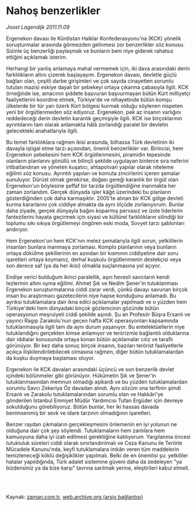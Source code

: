 # Nahoş benzerlikler

*Joost Lagendijk 2011.11.09*

<td class="columnist-detail">
<p>Ergenekon davası ile Kürdistan Halklar Konfederasyonu'na (KCK) yönelik soruşturmalar arasında görmezden gelinmesi zor benzerlikler söz konusu. Sizinle üç benzerliği paylaşmak ve bunların beni niye giderek rahatsız ettiğini açıklamak isterim.</p>
<p>
<div id="haberMetinDiv">
<p>Herhangi bir yanlış anlamaya mahal vermemek için, iki dava arasındaki derin farklılıkların altını çizerek başlayayım. Ergenekon davası, devletle güçlü bağları olan, çeşitli darbe girişimleri ve çok sayıda cinayetten sorumlu tutulan mazisi eskiye dayalı bir şebekeyi ortaya çıkarma çabasıyla ilgili. KCK örneğinde ise, amacının şiddete başvuran başvurmayan bütün Kürt milliyetçi faaliyetlerini koordine etmek, Türkiye'de ve nihayetinde bütün komşu ülkelerde bir tür yarı özerk Kürt bölgesi kurmak olduğu söylenen nispeten yeni bir örgütlenmeden söz ediyoruz. Ergenekon, pek az insanın varlığını reddedeceği derin devletin karanlık geçmişiyle ilgili. KCK ise birçoklarının ayrıntılarını tam olarak anlamakta hâlâ zorlandığı paralel bir devletin gelecekteki anahatlarıyla ilgili.
<p>Bu temel farklılıklara rağmen ikisi arasında, bilhassa Türk devletinin iki davayla iştigal etme tarzı açısından, önemli benzerlikler var. Birincisi, hem Ergenekon şebekesini hem KCK örgütlenmesini, piramidin tepesinde olanların planlarını gönüllü ve bilinçli şekilde uygulayan binlerce sıra neferini irtibatlandıran ve yöneten kuşatıcı, ahtapotvari yapılar olarak niteleme eğilimi söz konusu. Ayrıntılı yapıları ve komuta zincirlerini içeren şemalar sunuluyor. Dürüst olmak gerekirse, doğası gereği karanlık bir örgüt olan Ergenekon'un böylesine şeffaf bir tarzda örgütlendiğine inanmakta her zaman zorlandım. Gerçek dünyada işler kâğıt üzerindeki bu planların gösterdiğinden çok daha karmaşıktır. 2005'te alınan bir KCK gölge devleti kurma kararlarını çok ciddiye almakta da aynı ölçüde zorlanıyorum. Bunlar daha ziyade, gerçek dünyayla bağını koparmış pervasız ve izole liderlerin fantezilerini hayata geçirmek için siyasi ve kültürel farklılıkların silindiği bir toplumu sıkı sıkıya örgütlemeyi öngören eski moda, Sovyet tarzı şablonları andırıyor.
<p>Hem Ergenekon'un hem KCK'nın melez şemalarıyla ilgili sorun, yetkililerin insanları bunlara inanmaya zorlaması. Komplo planlarının veya bunların ortaya dökülme şekillerinin en azından bir kısmının ciddiyetine dair soru işaretleri ortaya koymanız, derhal kuşkulu örgütlenmenin destekçisi veya son derece saf (ya da her ikisi) olmakla suçlanmasına yol açıyor.
<p>Endişe verici bulduğum ikinci paralellik, aşırı hevesli savcıların kendi tezlerinin altını oyma eğilimi. Ahmet Şık ve Nedim Şener'in tutuklanması Ergenekon soruşturmalarına ciddi zarar verdi, çünkü davayı savunan birçok insan bu araştırmacı gazetecilerin niye hapse konduğunu anlamadı. Bu ayrıksı tutuklamalara dair ikna edici açıklamalar yapılmadı ve o yüzden hem Türkiye'deki hem dünyadaki birçok gözlemcinin gözünde bütün operasyonun meşruiyeti ciddi şekilde aşındı. Şu an Profesör Büşra Ersanlı ve yayıncı Ragıp Zarakolu'nun geçen hafta KCK operasyonları kapsamında tutuklanmasıyla ilgili tam da aynı durum yaşanıyor. Bu entelektüellerin niye tutuklandığını gerçekten kimse anlamıyor ve terörizmle bağlantılı olduklarına dair iddialar konusunda ortaya konan bütün açıklamalar cılız ve taraflı görünüyor. Bir kez daha sonuç birçok insanın, bazıları terörist faaliyetlerle açıkça ilişkilendirilebilecek olmasına rağmen, diğer bütün tutuklamalardan da kuşku duymaya başlaması oluyor.
<p>Ergenekon ile KCK davaları arasındaki üçüncü ve son benzerlik devlet içindeki bölünmeler gibi görünüyor. Hükümetin Şık ve Şener'in tutuklanmasından memnun olmadığı aşikardı ve bu yüzden tutuklamalardan sorumlu Savcı Zekeriya Öz davadan alındı. Aynı sözüm ona terfinin şimdi Ersanlı ve Zarakolu tutuklamalarından sorumlu olan ve Hakkâri'ye gönderilen İstanbul Emniyet Müdür Yardımcısı Tufan Ergüder için devreye sokulduğunu görebiliyoruz. Bütün bunlar, her iki hassas davada benimsenmiş bir sevk ve idare tarzının olmadığının işaretleri.
<p>Benzer raydan çıkmaların gerçekleşmesini önlemenin en iyi yolunun ne olduğuna dair çok şey söylendi. Tutuklamaların hem zanlılara hem kamuoyuna daha iyi izah edilmesi gerektiğine katılıyorum. Yargılanma öncesi tutukluluk süreleri ciddi olarak sınırlandırılmalı ve Ceza Kanunu ile Terörle Mücadele Kanunu'nda, keyfi tutuklamalara imkân veren tüm maddelerin temizleneceği köklü değişiklikler yapılmalı. Belki de en önemlisi şu: yetkililer hatalar yapıldığında, Türk adalet sistemine güveni daha da zedeleyen "ya bizdensiniz ya da bize karşı" tavrına sarılmak yerine, eleştirileri kabul etmeli. </p></p></p></p></p></p></div>
</p>


<p><br>
		 </br></p></td>

Kaynak: [zaman.com.tr](http://zaman.com.tr/yazar.do?yazino=1199989), [web.archive.org (arşiv bağlantısı)](http://web.archive.org/web/20111110102716/http://www.zaman.com.tr:80/yazar.do?yazino=1199989)
